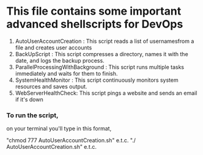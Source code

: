 # This file contains some important advanced shellscripts for DevOps

1. AutoUserAccountCreation : This script reads a list of usernamesfrom a file and creates user accounts
2. BackUpScript : This script compresses a directory, names it with the date, and logs the backup process.
3. ParallelProcessingWithBackground : This script runs multiple tasks immediately and waits for them to finish.
4. SystemHealthMonitor : This script continuously monitors system resources and saves output.
5. WebServerHealthCheck: This script pings a website and sends an email if it's down

### To run the script,
on your terminal you'll type in this format, 

"chmod 777 AutoUserAccountCreation.sh" e.t.c.
"./ AutoUserAccountCreation.sh" e.t.c.

